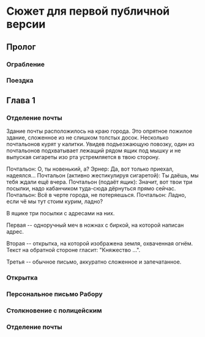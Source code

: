 # Сюжет для первой публичной версии

## Пролог

### Ограбление

### Поездка

## Глава 1

### Отделение почты

Здание почты расположилось на краю города. Это опрятное пожилое здание, сложенное из не слишком толстых досок. Несколько почтальонов курят у калитки. Увидев подъезжающую повозку, один из почтальонов подхватывает лежащий рядом ящик под мышку и не выпуская сигареты изо рта устремляется в твою сторону.

Почтальон: О, ты новенький, а?
Эрнер: Да, вот только приехал, надеялся...
Почтальон (активно жестикулируя сигаретой): Ты даёшь, мы тебя ждали ещё вчера.
Почтальон (подаёт ящик): Значит, вот твои три посылки, надо кабанчиком туда-сюда дёрнуться прямо сейчас.
Почтальон: Всё в черте города, не потеряешься.
Почтальон: Ладно, если чё мы тут стоим курим, ладно?

В ящике три посылки с адресами на них. 

Первая -- одноручный меч в ножнах с биркой, на которой написан адрес.

Вторая -- открытка, на которой изображена земля, охваченная огнём. Текст на обратной стороне гласит: "Княжество ...".

Третья -- обычное письмо, аккуратно сложенное и запечатанное.

### Открытка

### Персональное письмо Рабору

### Столкновение с полицейским

### Отделение почты
